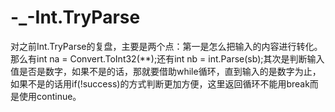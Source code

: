 # -_-Int.TryParse
对之前Int.TryParse的复盘，主要是两个点：第一是怎么把输入的内容进行转化。那么有int na = Convert.ToInt32(**);还有int nb = int.Parse(sb);其次是判断输入值是否是数字，如果不是的话，那就要借助while循环，直到输入的是数字为止，如果不是的话用if(!success)的方式判断更加方便，这里返回循环不能用break而是使用continue。
